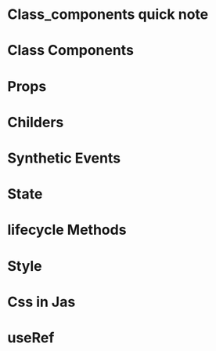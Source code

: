 # Class_components quick note









# Class Components






# Props







# Childers





# Synthetic Events








# State






# lifecycle Methods








# Style



# Css in Jas







# useRef
